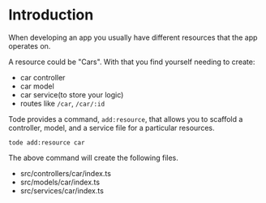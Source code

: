 # Introduction

When developing an app you usually have different resources that the app operates on.

A resource could be "Cars". With that you find yourself needing to create:

- car controller
- car model
- car service(to store your logic)
- routes like `/car`, `/car/:id`

Tode provides a command, `add:resource`, that allows you to scaffold a controller, model, and a service file for a particular resources.

```
tode add:resource car
```

 The above command will create the following files.

- src/controllers/car/index.ts
- src/models/car/index.ts
- src/services/car/index.ts
